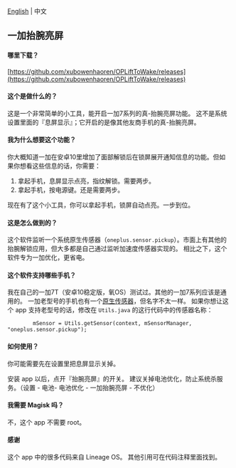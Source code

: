 [English](https://github.com/xubowenhaoren/OPLiftToWake/blob/master/README.md) | 中文

## 一加抬腕亮屏

#### 哪里下载？

[https://github.com/xubowenhaoren/OPLiftToWake/releases](https://github.com/xubowenhaoren/OPLiftToWake/releases)

#### 这个是做什么的？

这是一个非常简单的小工具，能开启一加7系列的真-抬腕亮屏功能。
这不是系统设置里面的『息屏显示』；它开启的是像其他友商手机的真-抬腕亮屏。

#### 我为什么想要这个功能？

你大概知道一加在安卓10里增加了面部解锁后在锁屏展开通知信息的功能。但如果你想看这些信息的话，你需要：

1. 拿起手机，息屏显示点亮，指纹解锁。需要两步。
2. 拿起手机，按电源键。还是需要两步。

现在有了这个小工具，你可以拿起手机，锁屏自动点亮。一步到位。

#### 这是怎么做到的？

这个软件监听一个系统原生传感器（`oneplus.sensor.pickup`）。市面上有其他的抬腕解锁应用，但大多都是自己通过监听加速度传感器实现的。
相比之下，这个软件专为一加优化，更省电。

#### 这个软件支持哪些手机？

我在自己的一加7T（安卓10稳定版，氧OS）测试过。其他的一加7系列应该是通用的。
一加老型号的手机也有一个[原生传感器](http://stools.gleamolabs.com/sensors/devices/227)，但名字不太一样。
如果你想让这个 app 支持老型号的话，修改在 `Utils.java` 的这行代码中的传感器名称：

```
        mSensor = Utils.getSensor(context, mSensorManager, "oneplus.sensor.pickup");
```

#### 如何使用？

你可能需要先在设置里把息屏显示关掉。

安装 app 以后，点开『抬腕亮屏』的开关。
建议关掉电池优化，防止系统杀服务。（设置 - 电池- 电池优化 - 一加抬腕亮屏 - 不优化）

#### 我需要 Magisk 吗？

不，这个 app 不需要 root。

#### 感谢

这个 app 中的很多代码来自 Lineage OS。
其他引用可在代码注释里面找到。


